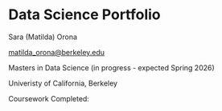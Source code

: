 # Data Science Portfolio

Sara (Matilda) Orona

matilda_orona@berkeley.edu

Masters in Data Science (in progress - expected Spring 2026)

Univeristy of California, Berkeley

Coursework Completed:


